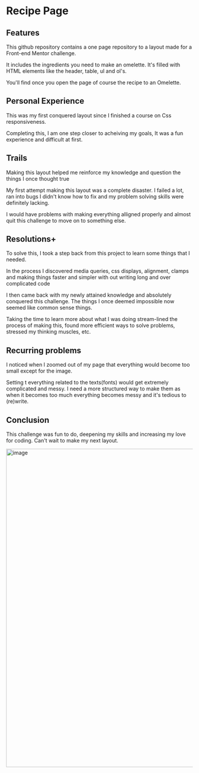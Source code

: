 <h1>Recipe Page</h1>
<h2>Features</h2>
<p>This github repository contains a one page repository to a layout made for a Front-end Mentor challenge.</p>
<p>It includes the ingredients you need to make an omelette. It's filled with HTML elements like the header, table, ul and ol's.</p>
<p>You'll find once you open the page of course the recipe to an Omelette.</p>

<h2>Personal Experience</h2>
<p>This was my first conquered layout since I finished a course on Css responsiveness.</p>
<p>Completing this, I am one step closer to acheiving my goals, It was a fun experience and difficult at first.</p>

<h2>Trails</h2>
<p>Making this layout helped me reinforce my knowledge and question the things I once thought true</p>
<p>My first attempt making this layout was a complete disaster. I failed a lot, ran into bugs I didn't know how to fix and my problem solving skills were definitely lacking.</p>
<p>I would have problems with making everything alligned properly and almost quit this challenge to move on to something else.</p>

<h2>Resolutions+</h2>
<p>To solve this, I took a step back from this project to learn some things that I needed.</p>
<p>In the process I discovered media queries, css displays, alignment, clamps and making things faster and simpler with out writing long and over complicated code</p>
<p>I then came back with my newly attained knowledge and absolutely conquered this challenge. The things I once deemed impossible now seemed like common sense things.</p>
<p>Taking the time to learn more about what I was doing stream-lined the process of making this, found more efficient ways to solve problems, stressed my thinking muscles, etc.</p>

<h2>Recurring problems</h2>
<p>I noticed when I zoomed out of my page that everything would become too small except for the image.</p>
<p>Setting t everything related to the texts(fonts) would get extremely complicated and messy. I need a more structured way to make them as when it becomes too much everything becomes messy and it's tedious to (re)write. </p>

<h2>Conclusion</h2>
<p>This challenge was fun to do, deepening my skills and increasing my love for coding. Can't wait to make my next layout. </p>
<img width="1726" height="860" alt="image" src="https://github.com/user-attachments/assets/a5d95037-0cc7-40b9-ae03-f484ac09bdf2" />


